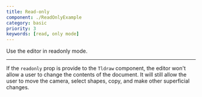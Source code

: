 ```yaml
---
title: Read-only
component: ./ReadOnlyExample
category: basic
priority: 3
keywords: [read, only mode]
---
```


Use the editor in readonly mode.

---

If the `readonly` prop is provide to the `Tldraw` component, the editor won't allow a user to change the contents of the document. It will still allow the user to move the camera, select shapes, copy, and make other superficial changes.
